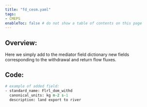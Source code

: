```yaml
---
title: "fd_cesm.yaml"
tags:
- CMEPS
enableToc: false # do not show a table of contents on this page
---
```


## Overview:
Here we simply add to the mediator field dictionary new fields corresponding to the withdrawal and return flow fluxes.

## Code:
```perl
# example of added field:
- standard_name: Flrl_dom_withd
  canonical_units: kg m-2 s-1
  description: land export to river
```